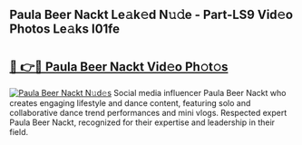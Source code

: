 ## Paula Beer Nackt Le𝚊k𝚎d N𝚞𝚍e - Part-LS9 Vid𝚎o Photos Le𝚊ks I01fe

# <h2><a href="http://fb5gc7.evod.top/?m=Paula+Beer+Nackt">🔗 👉🔴 Paula Beer Nackt Vid𝚎o Ph𝚘t𝚘s</a></h2>

[![Paula Beer Nackt N𝚞d𝚎s](https://i.imgur.com/8V9OHl7.gif)](http://fb5gc7.evod.top/?m=Paula+Beer+Nackt)
Social media influencer Paula Beer Nackt who creates engaging lifestyle and dance content, featuring solo and collaborative dance trend performances and mini vlogs. Respected expert Paula Beer Nackt, recognized for their expertise and leadership in their field. 
